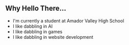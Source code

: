 ## Why Hello There... 

- I'm currently a student at Amador Valley High School
- I like dabbling in AI
- I like dabbling in games
- I like dabbling in website development
